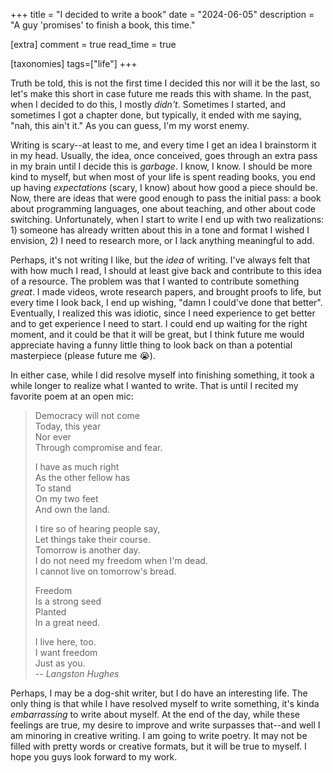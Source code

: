 +++
title = "I decided to write a book"
date = "2024-06-05"
description = "A guy 'promises' to finish a book, this time."

[extra]
comment = true
read_time = true

[taxonomies]
tags=["life"]
+++

Truth be told, this is not the first time I decided this nor will it be the last, so let's make this short in case future me reads this with shame. In the past, when I decided to do this, I mostly *didn't*. Sometimes I started, and sometimes I got a chapter done, but typically, it ended with me saying, "nah, this ain't it." As you can guess, I'm my worst enemy.


Writing is scary--at least to me, and every time I get an idea I brainstorm it in my head. Usually, the idea, once conceived, goes through an extra pass in my brain until I decide this is *garbage*. I know, I know. I should be more kind to myself, but when most of your life is spent reading books, you end up having *expectations* (scary, I know) about how good a piece should be. Now, there are ideas that were good enough to pass the initial pass: a book about programming languages, one about teaching, and other about code switching. Unfortunately, when I start to write I end up with two realizations: 1) someone has already written about this in a tone and format I wished I envision, 2) I need to research more, or I lack anything meaningful to add. 

Perhaps, it's not writing I like, but the *idea* of writing. I've always felt that with how much I read, I should at least give back and contribute to this idea of a resource. The problem was that I wanted to contribute something *great*. I made videos, wrote research papers, and brought proofs to life, but every time I look back, I end up wishing, "damn I could've done that better". Eventually, I realized this was idiotic, since I need experience to get better and to get experience I need to start. I could end up waiting for the right moment, and it could be that it will be great, but I think future me would appreciate having a funny little thing to look back on than a potential masterpiece (please future me :sob:).

In either case, while I did resolve myself into finishing something, it took a while longer to realize what I wanted to write.  That is until I recited my favorite poem at an open mic:

> Democracy will not come  
> Today, this year  
>   Nor ever  
> Through compromise and fear.  
> 
> I have as much right  
> As the other fellow has  
>  To stand  
> On my two feet  
> And own the land.  
> 
> I tire so of hearing people say,  
> Let things take their course.  
> Tomorrow is another day.  
> I do not need my freedom when I'm dead.  
> I cannot live on tomorrow's bread.  
> 
>   Freedom  
>   Is a strong seed  
>   Planted  
>   In a great need.  
> 
>   I live here, too.  
>   I want freedom  
>   Just as you.  
> <cite>-- Langston Hughes</cite>

Perhaps, I may be a dog-shit writer, but I do have an interesting life. The only thing is that while I have resolved myself to write something, it's kinda *embarrassing* to write about myself. At the end of the day, while these feelings are true, my desire to improve and write surpasses that--and well I am minoring in creative writing. I am going to write poetry. It may not be filled with pretty words or creative formats, but it will be true to myself. I hope you guys look forward to my work.
